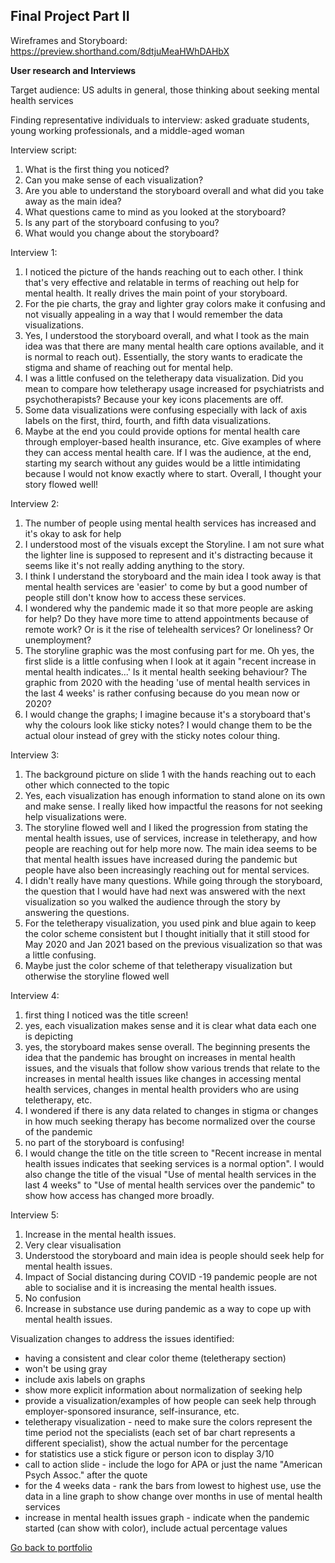 ## Final Project Part II ##

Wireframes and Storyboard: https://preview.shorthand.com/8dtjuMeaHWhDAHbX

**User research and Interviews**

Target audience: US adults in general, those thinking about seeking mental health services

Finding representative individuals to interview: asked graduate students, young working professionals, and a middle-aged woman

Interview script:
1. What is the first thing you noticed?
2. Can you make sense of each visualization?
3. Are you able to understand the storyboard overall and what did you take away as the main idea?
4. What questions came to mind as you looked at the storyboard?
5. Is any part of the storyboard confusing to you?
6. What would you change about the storyboard?

Interview 1:
1. I noticed the picture of the hands reaching out to each other. I think that's very effective and relatable in terms of reaching out help for mental health. It really drives the main point of your storyboard.
2. For the pie charts, the gray and lighter gray colors make it confusing and not visually appealing in a way that I would remember the data visualizations. 
3. Yes, I understood the storyboard overall, and what I took as the main idea was that there are many mental health care options available, and it is normal to reach out). Essentially, the story wants to eradicate the stigma and shame of reaching out for mental help. 
4. I was a little confused on the teletherapy data visualization. Did you mean to compare how teletherapy usage increased for psychiatrists and psychotherapists? Because your key icons placements are off. 
5. Some data visualizations were confusing especially with lack of axis labels on the first, third, fourth, and fifth data visualizations. 
6. Maybe at the end you could provide options for mental health care through employer-based health insurance, etc. Give examples of where they can access mental health care. If I was the audience, at the end, starting my search without any guides would be a little intimidating because I would not know exactly where to start. Overall, I thought your story flowed well!

Interview 2: 
1. The number of people using mental health services has increased and it's okay to ask for help
2. I understood most of the visuals except the Storyline. I am not sure what the lighter line is supposed to represent and it's distracting because it seems like it's not really adding anything to the story.
3. I think I understand the storyboard and the main idea I took away is that mental health services are 'easier' to come by but a good number of people still don't know how to access these services.
4. I wondered why the pandemic made it so that more people are asking for help? Do they have more time to attend appointments because of remote work? Or is it the rise of telehealth services? Or loneliness? Or unemployment? 
5. The storyline graphic was the most confusing part for me. Oh yes, the first slide is a little confusing when I look at it again "recent increase in mental health indicates...' Is it mental health seeking behaviour? The graphic from 2020 with the heading 'use of mental health services in the last 4 weeks' is rather confusing because do you mean now or 2020?
6. I would change the graphs; I imagine because it's a storyboard that's why the colours look like sticky notes? I would change them to be the actual olour instead of grey with the sticky notes colour thing.


Interview 3: 
1. The background picture on slide 1 with the hands reaching out to each other which connected to the topic
2. Yes, each visualization has enough information to stand alone on its own and make sense. I really liked how impactful the reasons for not seeking help visualizations were.
3. The storyline flowed well and I liked the progression from stating the mental health issues, use of services, increase in teletherapy, and how people are reaching out for help more now. The main idea seems to be that mental health issues have increased during the pandemic but people have also been increasingly reaching out for mental services. 
4. I didn't really have many questions. While going through the storyboard, the question that I would have had next was answered with the next visualization so you walked the audience through the story by answering the questions. 
5. For the teletherapy visualization, you used pink and blue again to keep the color scheme consistent but I thought initially that it still stood for May 2020 and Jan 2021 based on the previous visualization so that was a little confusing. 
6. Maybe just the color scheme of that teletherapy visualization but otherwise the storyline flowed well

Interview 4:
1. first thing I noticed was the title screen! 
2. yes, each visualization makes sense and it is clear what data each one is depicting
3. yes, the storyboard makes sense overall. The beginning presents the idea that the pandemic has brought on increases in mental health issues, and the visuals that follow show various trends that relate to the increases in mental health issues like changes in accessing mental health services, changes in mental health providers who are using teletherapy, etc.
4. I wondered if there is any data related to changes in stigma or changes in how much seeking therapy has become normalized over the course of the pandemic
5. no part of the storyboard is confusing!
6. I would change the title on the title screen to "Recent increase in mental health issues indicates that seeking services is a normal option". I would also change the title of the visual "Use of mental health services in the last 4 weeks" to "Use of mental health services over the pandemic" to show how access has changed more broadly.

Interview 5:
1. Increase in the mental health issues.
2. Very clear visualisation
3. Understood the storyboard and main idea is people should seek help for mental health issues.
4. Impact of  Social distancing during COVID -19 pandemic people are not able to socialise and it is increasing the mental health issues.
5. No confusion
6. Increase in substance use during pandemic as a way to cope up with mental health issues.

Visualization changes to address the issues identified:
- having a consistent and clear color theme (teletherapy section)
- won't be using gray 
- include axis labels on graphs
- show more explicit information about normalization of seeking help
- provide a visualization/examples of how people can seek help through employer-sponsored insurance, self-insurance, etc.
- teletherapy visualization - need to make sure the colors represent the time period not the specialists (each set of bar chart represents a different specialist), show the actual number for the percentage
- for statistics use a stick figure or person icon to display 3/10 
- call to action slide - include the logo for APA or just the name "American Psych Assoc." after the quote
- for the 4 weeks data - rank the bars from lowest to highest use, use the data in a line graph to show change over months in use of mental health services
- increase in mental health issues graph - indicate when the pandemic started (can show with color), include actual percentage values

[Go back to portfolio](/README.md)
